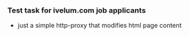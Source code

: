 ### Test task for ivelum.com job applicants

- just a simple http-proxy that modifies html page content
